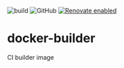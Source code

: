 ![build](https://github.com/visualon/docker-builder/actions/workflows/build.yml/badge.svg)
![GitHub](https://img.shields.io/github/license/visualon/docker-builder)
[![Renovate enabled](https://img.shields.io/badge/renovate-enabled-brightgreen.svg)](https://renovatebot.com/)

# docker-builder

CI builder image
